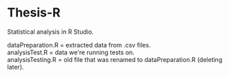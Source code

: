 # Thesis-R  
Statistical analysis in R Studio.  

dataPreparation.R = extracted data from .csv files.  
analysisTest.R = data we're running tests on.  
analysisTesting.R = old file that was renamed to dataPreparation.R (deleting later).  
